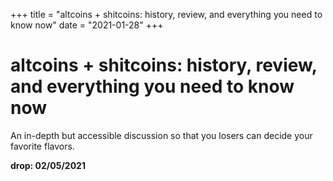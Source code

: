 +++
title = "altcoins + shitcoins: history, review, and everything you need to know now"
date = "2021-01-28"
+++



# altcoins + shitcoins: history, review, and everything you need to know now

An in-depth but accessible discussion so that you losers can decide your favorite flavors.

**drop: 02/05/2021**